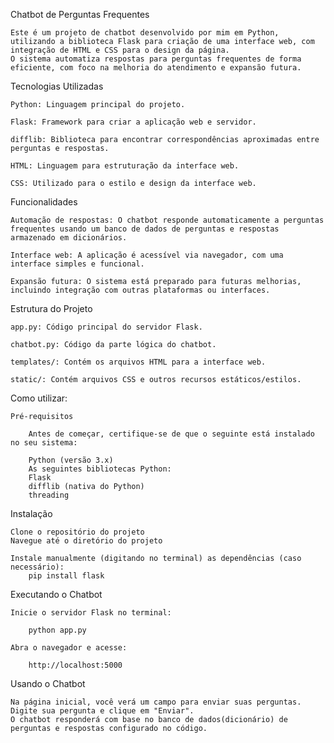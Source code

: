 Chatbot de Perguntas Frequentes

	Este é um projeto de chatbot desenvolvido por mim em Python, utilizando a biblioteca Flask para criação de uma interface web, com integração de HTML e CSS para o design da página. 
	O sistema automatiza respostas para perguntas frequentes de forma eficiente, com foco na melhoria do atendimento e expansão futura.


Tecnologias Utilizadas

	Python: Linguagem principal do projeto.

	Flask: Framework para criar a aplicação web e servidor.

	difflib: Biblioteca para encontrar correspondências aproximadas entre perguntas e respostas.

	HTML: Linguagem para estruturação da interface web.

	CSS: Utilizado para o estilo e design da interface web.


Funcionalidades

	Automação de respostas: O chatbot responde automaticamente a perguntas frequentes usando um banco de dados de perguntas e respostas armazenado em dicionários.

	Interface web: A aplicação é acessível via navegador, com uma interface simples e funcional.

	Expansão futura: O sistema está preparado para futuras melhorias, incluindo integração com outras plataformas ou interfaces.


Estrutura do Projeto

	app.py: Código principal do servidor Flask.

	chatbot.py: Código da parte lógica do chatbot.

	templates/: Contém os arquivos HTML para a interface web.

	static/: Contém arquivos CSS e outros recursos estáticos/estilos.


Como utilizar:


	Pré-requisitos

		Antes de começar, certifique-se de que o seguinte está instalado no seu sistema:

		Python (versão 3.x)
		As seguintes bibliotecas Python:
		Flask
		difflib (nativa do Python)
		threading


Instalação


	Clone o repositório do projeto
	Navegue até o diretório do projeto

	Instale manualmente (digitando no terminal) as dependências (caso necessário): 
		pip install flask 

Executando o Chatbot

	Inicie o servidor Flask no terminal: 

		python app.py

	Abra o navegador e acesse: 

		http://localhost:5000


Usando o Chatbot

	Na página inicial, você verá um campo para enviar suas perguntas.
	Digite sua pergunta e clique em "Enviar".
	O chatbot responderá com base no banco de dados(dicionário) de perguntas e respostas configurado no código.
